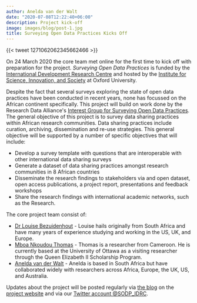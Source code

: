 ```yaml
---
author: Anelda van der Walt
date: "2020-07-08T12:22:40+06:00"
description: Project kick-off
image: images/blog/post-1.jpg
title: Surveying Open Data Practices Kicks Off
---
```


  {{< tweet 1271062062345662466 >}}

On 24 March 2020 the core team met online for the first time to kick off with preparation for the project.  *Surveying Open Data Practices* is funded by the [International Development Research Centre](https://www.idrc.ca/en) and hosted by the [Institute for Science, Innovation, and Society](https://www.insis.ox.ac.uk/) at Oxford University.

Despite the fact that several surveys exploring the state of open data practices have been conducted in recent years, none has focussed on the African continent specifically. This project will build on work done by the Research Data Alliance's [Interest Group for Surveying Open Data Practices](https://www.rd-alliance.org/groups/ig-surveying-open-data-practices). The general objective of this project is to survey data sharing practices within African research communities. Data sharing practices include curation, archiving, dissemination and re-use strategies. This general objective will be supported by a number of specific objectives that will include:

- Develop a survey template with questions that are interoperable with other international data sharing surveys
- Generate a dataset of data sharing practices amongst research communities in 8 African countries
- Disseminate the research findings to stakeholders via and open dataset, open access publications, a project report, presentations and feedback workshops
- Share the research findings with international academic networks, such as the Research.


The core project team consist of:

* [Dr Louise Bezuidenhout](https://www.anthro.ox.ac.uk/people/dr-louise-bezuidenhout) - Louise hails originally from South Africa and have many years of experience studying and working in the US, UK, and Europe.
* [Mboa Nkoudou Thomas](https://orcid.org/0000-0001-9678-7765) - Thomas is a researcher from Cameroon. He is currently based at the University of Ottawa as a visiting researcher through the Queen Elizabeth II Scholarship Program.
* [Anelda van der Walt](https://www.linkedin.com/in/aneldavanderwalt) - Anelda is based in South Africa but have collaborated widely with researchers across Africa, Europe, the UK, US, and Australia.

Updates about the project will be posted regularly via [the blog](blog) on the [project website](home) and via our [Twitter account @SODP_IDRC](https://twitter.com/sodp_idrc).